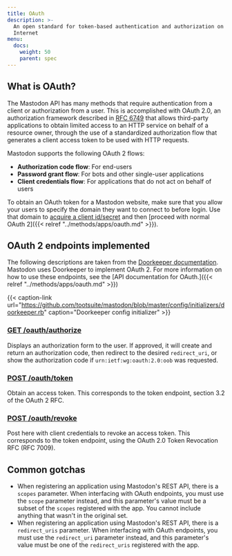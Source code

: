 ```yaml
---
title: OAuth
description: >-
  An open standard for token-based authentication and authorization on the
  Internet
menu:
  docs:
    weight: 50
    parent: spec
---
```


## What is OAuth?

The Mastodon API has many methods that require authentication from a client or authorization from a user. This is accomplished with OAuth 2.0, an authorization framework described in [RFC 6749](https://tools.ietf.org/html/rfc6749) that allows third-party applications to obtain limited access to an HTTP service on behalf of a resource owner, through the use of a standardized authorization flow that generates a client access token to be used with HTTP requests.

Mastodon supports the following OAuth 2 flows:

* **Authorization code flow**: For end-users
* **Password grant flow**: For bots and other single-user applications
* **Client credentials flow**: For applications that do not act on behalf of users

To obtain an OAuth token for a Mastodon website, make sure that you allow your users to specify the domain they want to connect to before login. Use that domain to [acquire a client id/secret](../methods/apps/#create-an-application) and then [proceed with normal OAuth 2]({{< relref "../methods/apps/oauth.md" >}}).

## OAuth 2 endpoints implemented <a id="oauth-2-endpoints"></a>

The following descriptions are taken from the [Doorkeeper documentation](https://github.com/doorkeeper-gem/doorkeeper/wiki/API-endpoint-descriptions-and-examples). Mastodon uses Doorkeeper to implement OAuth 2. For more information on how to use these endpoints, see the [API documentation for OAuth.]({{< relref "../methods/apps/oauth.md" >}})

{{< caption-link url="https://github.com/tootsuite/mastodon/blob/master/config/initializers/doorkeeper.rb" caption="Doorkeeper config initializer" >}}

### [GET /oauth/authorize](../methods/apps/oauth.md#authorize-a-user)

Displays an authorization form to the user. If approved, it will create and return an authorization code, then redirect to the desired `redirect_uri`, or show the authorization code if `urn:ietf:wg:oauth:2.0:oob` was requested.

### [POST /oauth/token](../methods/apps/oauth.md#obtain-a-token) <a id="post-oauth-token"></a>

Obtain an access token. This corresponds to the token endpoint, section 3.2 of the OAuth 2 RFC.

### [POST /oauth/revoke](../methods/apps/oauth.md#revoke-token) <a id="post-oauth-revoke"></a>

Post here with client credentials to revoke an access token. This corresponds to the token endpoint, using the OAuth 2.0 Token Revocation RFC \(RFC 7009\).

## Common gotchas <a id="common-gotchas"></a>

* When registering an application using Mastodon's REST API, there is a `scopes` parameter. When interfacing with OAuth endpoints, you must use the `scope` parameter instead, and this parameter's value must be a subset of the `scopes` registered with the app. You cannot include anything that wasn't in the original set.
* When registering an application using Mastodon's REST API, there is a `redirect_uris` parameter. When interfacing with OAuth endpoints, you must use the `redirect_uri` parameter instead, and this parameter's value must be one of the `redirect_uris` registered with the app.

